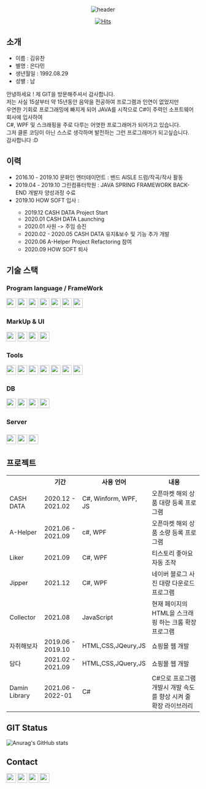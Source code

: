 
  
<div align="center">
  
  ![header](https://capsule-render.vercel.app/api?type=Slice&color=auto&height=300&section=header&text=YUCHAN&fontSize=90&animation=fadeIn)
  
  [![Hits](https://hits.seeyoufarm.com/api/count/incr/badge.svg?url=https%3A%2F%2Fgithub.com%2Fkklove1015&count_bg=%230A592C&title_bg=%230C0000&icon=&icon_color=%23FFFFFF&title=Visit&edge_flat=true)](https://hits.seeyoufarm.com)
</div>


  <h2>소개</h2>
  <ul>
  <li>이름 : 김유찬</li>
  <li>별명 : 은다민</li>
  <li>생년월일 : 1992.08.29</li>
  <li>성별 : 남</li>
  </ul>
  <div>안녕하세요 ! 제 GIT을 방문해주셔서 감사합니다.</br>
  저는 사실 15살부터 약 15년동안 음악을 전공하여 프로그램과 인연이 없었지만</br>
  우연한 기회로 프로그래밍에 빠지게 되어 JAVA를 시작으로 C#이 주력인 소프트웨어 회사에 입사하여</br>
  C#, WPF 및 스크래핑을 주로 다루는 어엿한 프로그래머가 되어가고 있습니다.</br>
  그저 클론 코딩이 아닌 스스로 생각하며 발전하는 그런 프로그래머가 되고싶습니다.</br>
  감사합니다 :D
  </div>
  
  <h2> 이력</h2>
<ul>
    <li>2016.10 - 2019.10 문화인 엔터테이먼트 : 밴드 AISLE 드럼/작곡/작사 활동</li>
    <li>2019.04 - 2019.10 그린컴퓨터학원 : JAVA SPRING FRAMEWORK BACK-END 개발자 양성과정 수료</li>
    <li>2019.10 HOW SOFT 입사 : </li>
    <ul>
    <li>2019.12 CASH DATA Project Start</li>
      <li>2020.01 CASH DATA Launching</li>
      <li>2020.01 사원 -> 주임 승진</li>
      <li>2020.02 - 2020.05 CASH DATA 유지&보수 및 기능 추가 개발</li>
      <li>2020.06 A-Helper Project Refactoring 참여</li>
      <li>2020.09 HOW SOFT 퇴사</li>
    </ul>
  </ul>

<h2> 기술 스택</h2>
<h3> Program language / FrameWork </h3>
<div>
<img src="https://img.shields.io/badge/C%23-239120?style=flat-square&logo=C Sharp&logoColor=white" height="25" >
<img src="https://img.shields.io/badge/JAVA-FF7800?style=flat-square&logo=Java&logoColor=white" height="25">
<img src="https://img.shields.io/badge/Spring-6DB33F?style=flat-square&logo=Spring&logoColor=white" height="25">
<img src="https://img.shields.io/badge/JavaScript-F7DF1E?style=flat-square&logo=JavaScript&logoColor=white" height="25">
<img src="https://img.shields.io/badge/Python-3776AB?style=flat-square&logo=Python&logoColor=white" height="25">
<img src="https://img.shields.io/badge/Android-3DDC84?style=flat-square&logo=Android&logoColor=white" height="25">
<img src="https://img.shields.io/badge/IOS-000000?style=flat-square&logo=IOS&logoColor=white" height="25">

</div>
<h3> MarkUp & UI </h3>
<div>
  <img src="https://img.shields.io/badge/HTML5-E34F26?style=flat-square&logo=HTML5&logoColor=white" height="25" >
  <img src="https://img.shields.io/badge/CSS3-1572B6?style=flat-square&logo=CSS3&logoColor=white" height="25" >
  <img src="https://img.shields.io/badge/jQuery-0769AD?style=flat-square&logo=jQuery&logoColor=white" height="25" >
  <img src="https://img.shields.io/badge/WPF-5E5E5E?style=flat-square&logo=Microsoft&logoColor=white" height="25" >
  </div>
<h3> Tools </h3>
<div>
  <img src="https://img.shields.io/badge/Visual%20Studio-5C2D91?style=flat-square&logo=Visual%20Studio&logoColor=white" height="25" >
   <img src="https://img.shields.io/badge/Visual%20Studio%20Code-007ACC?style=flat-square&logo=Visual%20Studio#20Code&logoColor=white" height="25" >
   <img src="https://img.shields.io/badge/Eclipse%20IDE-2C2255?style=flat-square&logo=Eclipse IDE&logoColor=white" height="25" >
  <img src="https://img.shields.io/badge/Spring%20Boot-6DB33F?style=flat-square&logo=Spring Boot&logoColor=white" height="25" >
  <img src="https://img.shields.io/badge/Android%20Studio-3DDC84?style=flat-square&logo=Android Studio&logoColor=white" height="25" >
  <img src="https://img.shields.io/badge/Flutter-02569B?style=flat-square&logo=Flutter&logoColor=white" height="25">
  <img src="https://img.shields.io/badge/Atom-66595C?style=flat-square&logo=Atom&logoColor=white" height="25">
  </div>
  <h3> DB </h3>
  <div>
  <img src="https://img.shields.io/badge/MongoDB-47A248?style=flat-square&logo=MongoDB&logoColor=white" height="25">
  <img src="https://img.shields.io/badge/MySQL-4479A1?style=flat-square&logo=MySQL&logoColor=white" height="25">
  <img src="https://img.shields.io/badge/Oracle-F80000?style=flat-square&logo=Oracle&logoColor=white" height="25">
  <img src="https://img.shields.io/badge/MariaDB-003545?style=flat-square&logo=MariaDB&logoColor=white" height="25">
  </div>
<h3> Server <h3>
  <div>
    <img src="https://img.shields.io/badge/Amazon%20AWS-232F3E?style=flat-square&logo=Amazon AWS&logoColor=white" height="25">
     <img src="https://img.shields.io/badge/Apache-D22128?style=flat-square&logo=Apache&logoColor=white" height="25">
    <img src="https://img.shields.io/badge/Apache%20Tomcat-F8DC75?style=flat-square&logo=Apache Tomcat&logoColor=white" height="25">
  </div>

 
  <h2> 프로젝트 </h2>

<table>
  <th></th>
  <th>기간</th>
  <th>사용 언어</th>
  <th>내용</th>
  <tr>
    <td>CASH DATA</td>
    <td>2020.12 - 2021.02</td>
    <td>C#, Winform, WPF, JS</td>
    <td>오픈마켓 해외 상품 대량 등록 프로그램</td>
  </tr>
  <tr>
    <td>A-Helper</td>
    <td>2021.06 - 2021.09</td>
    <td>c#, WPF</td>
    <td>오픈마켓 해외 상품 소량 등록 프로그램</td>
  </tr>
  <tr>
    <td>Liker</td>
    <td>2021.09</td>
    <td>C#, WPF</td>
    <td>티스토리 좋아요 자동 조작</td>
  </tr>
  <tr>
    <td>Jipper</td>
    <td>2021.12</td>
    <td>C#, WPF</td>
    <td>네이버 블로그 사진 대량 다운로드 프로그램</td>
  </tr>
  <tr>
    <td>Collector</td>
    <td>2021.08</td>
    <td>JavaScript</td>
    <td>현재 페이지의 HTML을 스크래핑 하는 크롬 확장 프로그램</td>
  </tr>
  <tr>
    <td>자취해보자</td>
    <td>2019.06 - 2019.10</td>
    <td>HTML,CSS,JQeury,JS</td>
    <td>쇼핑몰 웹 개발</td>
  </tr>
  <tr>
    <td>담다</td>
    <td>2021.02 - 2021.09</td>
    <td>HTML,CSS,JQuery,JS</td>
    <td>쇼핑몰 웹 개발</td>
  </tr>
  <tr>
    <td>Damin Library</td>
    <td>2021.06 - 2022-01</td>
    <td>C#</td>
    <td>C#으로 프로그램 개발시 개발 속도를 향상 시켜 줄 확장 라이브러리</td>
  </tr>
  </table>


   <h2> GIT Status </h2>
  
![Anurag's GitHub stats](https://github-readme-stats.vercel.app/api?username=kklove1015&show_icons=true&theme=vue)
  
  
  <h2> Contact </h2>
  <div>
  <img src="https://img.shields.io/badge/kklove1015@gmail.com-EA4335?style=flat-square&logo=Gmail&logoColor=white" height="25" >
  <img src="https://img.shields.io/badge/jeremy920829@naver.com-03C75A?style=flat-square&logo=Naver&logoColor=white" height="25">
  <img src="https://img.shields.io/badge/TiStory-000000?style=flat-square&logo=Talend&logoColor=white" height="25">
    <a href="https://www.instagram.com/lj_chany" target="_blank">
  <img src="https://img.shields.io/badge/lj_chany-E4405F?style=flat-square&logo=Instapaper&logoColor=white" height="25"></a>
  </div>
  


[//]: # (These are reference links used in the body of this note and get stripped out when the markdown processor does its job. There is no need to format nicely because it shouldn't be seen. Thanks SO - http://stackoverflow.com/questions/4823468/store-comments-in-markdown-syntax)

   [dill]: <https://github.com/joemccann/dillinger>
   [git-repo-url]: <https://github.com/joemccann/dillinger.git>
   [john gruber]: <http://daringfireball.net>
   [df1]: <http://daringfireball.net/projects/markdown/>
   [markdown-it]: <https://github.com/markdown-it/markdown-it>
   [Ace Editor]: <http://ace.ajax.org>
   [node.js]: <http://nodejs.org>
   [Twitter Bootstrap]: <http://twitter.github.com/bootstrap/>
   [jQuery]: <http://jquery.com>
   [@tjholowaychuk]: <http://twitter.com/tjholowaychuk>
   [express]: <http://expressjs.com>
   [AngularJS]: <http://angularjs.org>
   [Gulp]: <http://gulpjs.com>

   [PlDb]: <https://github.com/joemccann/dillinger/tree/master/plugins/dropbox/README.md>
   [PlGh]: <https://github.com/joemccann/dillinger/tree/master/plugins/github/README.md>
   [PlGd]: <https://github.com/joemccann/dillinger/tree/master/plugins/googledrive/README.md>
   [PlOd]: <https://github.com/joemccann/dillinger/tree/master/plugins/onedrive/README.md>
   [PlMe]: <https://github.com/joemccann/dillinger/tree/master/plugins/medium/README.md>
   [PlGa]: <https://github.com/RahulHP/dillinger/blob/master/plugins/googleanalytics/README.md>
